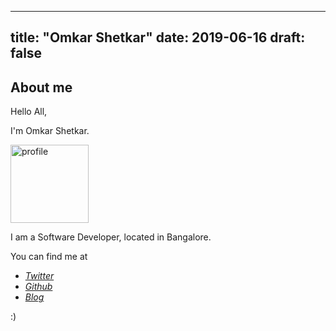 
---
title: "Omkar Shetkar"
date: 2019-06-16
draft: false
---

## About me
Hello All,

I'm Omkar Shetkar.

<img src="https://avatars2.githubusercontent.com/u/5333233?s=460&v=4" alt="profile" width="125"/>

I am a Software Developer, located in Bangalore.

You can find me at

 - [*Twitter*](https://twitter.com/OmkarShetkar)
 - [*Github*](https://github.com/Omkar-Shetkar)
 - [*Blog*](https://mynotesontech.wordpress.com/)

:)
